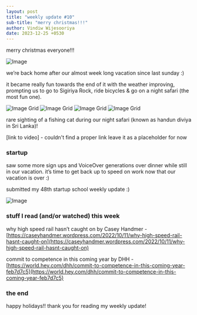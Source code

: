 ```yaml
---
layout: post
title: "weekly update #10"
sub-title: "merry christmas!!!"
author: Vindiw Wijesooriya
date: 2023-12-25 +0530
---
```


merry christmas everyone!!!

![Image](https://substackcdn.com/image/fetch/w_1456,c_limit,f_webp,q_auto:good,fl_progressive:steep/https%3A%2F%2Fsubstack-post-media.s3.amazonaws.com%2Fpublic%2Fimages%2F8643c93e-202a-41d2-9a32-bfa31ab1065b.heic)

we’re back home after our almost week long vacation since last sunday :)

it became really fun towards the end of it with the weather improving, prompting us to go to Sigiriya Rock, ride bicycles & go on a night safari (the most fun one).

![Image Grid](https://substackcdn.com/image/fetch/w_720,c_limit,f_webp,q_auto:good,fl_progressive:steep/https%3A%2F%2Fsubstack-post-media.s3.amazonaws.com%2Fpublic%2Fimages%2F3e0b439f-1311-4bc3-8ed0-daff8db783d1_4080x3072.jpeg)
![Image Grid](https://substackcdn.com/image/fetch/w_720,c_limit,f_webp,q_auto:good,fl_progressive:steep/https%3A%2F%2Fsubstack-post-media.s3.amazonaws.com%2Fpublic%2Fimages%2Fc682d5af-0b5d-4f49-852a-823f769be81d_4080x3072.jpeg)
![Image Grid](https://substackcdn.com/image/fetch/w_720,c_limit,f_webp,q_auto:good,fl_progressive:steep/https%3A%2F%2Fsubstack-post-media.s3.amazonaws.com%2Fpublic%2Fimages%2F2a292207-2c9e-4417-9276-8ea91c6a6faa_3840x2160.jpeg)
![Image Grid](https://substackcdn.com/image/fetch/w_720,c_limit,f_webp,q_auto:good,fl_progressive:steep/https%3A%2F%2Fsubstack-post-media.s3.amazonaws.com%2Fpublic%2Fimages%2F94e5aac4-b754-4275-9038-9b50f78d32af_4080x3072.jpeg)

rare sighting of a fishing cat during our night safari (known as handun diviya in Sri Lanka)!

[link to video] - couldn't find a proper link leave it as a placeholder for now

### startup

saw some more sign ups and VoiceOver generations over dinner while still in our vacation. it’s time to get back up to speed on work now that our vacation is over :)

submitted my 48th startup school weekly update :)

![Image](https://substackcdn.com/image/fetch/w_1456,c_limit,f_webp,q_auto:good,fl_progressive:steep/https%3A%2F%2Fsubstack-post-media.s3.amazonaws.com%2Fpublic%2Fimages%2Fee95c980-525d-40b8-b434-07b621a7357b.heic)

### stuff I read (and/or watched) this week

why high speed rail hasn’t caught on by Casey Handmer - [https://caseyhandmer.wordpress.com/2022/10/11/why-high-speed-rail-hasnt-caught-on](https://caseyhandmer.wordpress.com/2022/10/11/why-high-speed-rail-hasnt-caught-on)

commit to competence in this coming year by DHH - [https://world.hey.com/dhh/commit-to-competence-in-this-coming-year-feb7d7c5](https://world.hey.com/dhh/commit-to-competence-in-this-coming-year-feb7d7c5)

### the end

happy holidays!! thank you for reading my weekly update!
